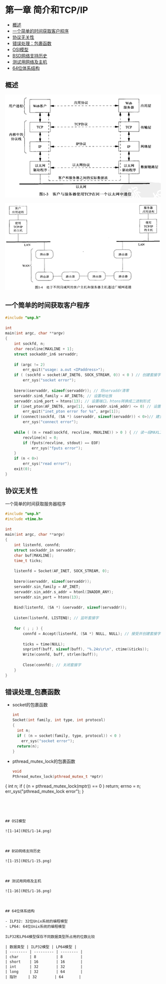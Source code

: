 # 第一章 简介和TCP/IP

- [概述](#概述)
- [一个简单的时间获取客户程序](#一个简单的时间获取客户程序)
- [协议无关性](#协议无关性)
- [错误处理：包裹函数](#错误处理_包裹函数)
- [OSI模型](#OSI模型)
- [BSD网络支持历史](#BSD网络支持历史)
- [测试用网络及主机](#测试用网络及主机)
- [64位体系结构](#64位体系结构)




## 概述

![1-3](RES/1-3.png)

![1-4](RES/1-4.png)



## 一个简单的时间获取客户程序

```c
#include "unp.h"

int
main(int argc, char **argv)
{
    int sockfd, n;
    char recvline[MAXLINE + 1];
    struct sockaddr_in6 servaddr;

    if (argc != 2) 
        err_quit("usage: a.out <IPaddress>");
    if ( (sockfd = socket(AF_INET6, SOCK_STREAM, 0)) < 0 ) // 创建套接字,返回套接字描述符
        err_sys("socket error");

    bzero(&servaddr, sizeof(servaddr)); // 将servaddr清零
    servaddr.sin6_family = AF_INET6; // 设置地址族
    servaddr.sin6_port = htons(13); // 设置端口，htons转换成二进制形式
    if (inet_pton(AF_INET6, argv[1], &servaddr.sin6_addr) <= 0) // 设置ip
        err_quit("inet_pton error for %s", argv[1]);
    if (connect(sockfd, (SA *) &servaddr, sizeof(servaddr)) < 0>)// 建立连接
        err_sys("connect error");

    while ( (n = read(sockfd, recvline, MAXLINE)) > 0 ) { // 读一段MAXLINE大小的数据
        recvline[n] = 0;
        if (fputs(recvline, stdout) == EOF)
            err_sys("fputs error");
    }
    if (n < 0>)
        err_sys("read error");
    exit(0);
}
```



## 协议无关性

一个简单的时间获取服务器程序

```c
#include "unp.h"
#include <time.h>

int 
main(int argc, char **argv)
{
    int listenfd, connfd;
    struct sockaddr_in servaddr;
    char buf[MAXLINE];
    time_t ticks;

    listenfd = Socket(AF_INET, SOCK_STREAM, 0);

    bzero(&servaddr, sizeof(servaddr));
    servaddr.sin_family = AF_INET;
    servaddr.sin_addr.s_addr = htonl(INADDR_ANY);
    servaddr.sin_port = htons(13);
    
    Bind(listenfd, (SA *) &servaddr, sizeof(servaddr));
    
    Listen(listenfd, LISTENQ); // 监听套接字
    
    for ( ; ; ) {
        connfd = Accept(listenfd, (SA *) NULL, NULL); // 接受并创建套接字（阻塞），返回套接字描述符

        ticks = time(NULL);
        snprintf(buff, sizeof(buff), "%.24s\r\n", ctime(&ticks));
        Write(connfd, buff, strlen(buff));

        Close(connfd); // 关闭套接字
    }
}
```



## 错误处理_包裹函数

- socket的包裹函数

  ```c++
  int
  Socket(int family, int type, int protocol)
  {
    int n;
    if ( (n = socket(family, type, protocol)) < 0 )
      err_sys("socket error");
    return(n);
  }
  ```

- pthread_mutex_lock的包裹函数

  ```c++
  void
  Pthread_mutex_lock(pthread_mutex_t *mptr)
{
    int n;
    if ( (n = pthread_mutex_lock(mptr)) == 0 )
      return;
    errno = n;
    err_sys("pthread_mutex_lock error");
  }
  ```
  



## OSI模型

![1-14](RES/1-14.png)



## BSD网络支持历史

![1-15](RES/1-15.png)



## 测试用网络及主机

![1-16](RES/1-16.png)



## 64位体系结构

- ILP32: 32位Unix系统的编程模型
- LP64: 64位Unix系统的编程模型

ILP32和LP64模型保存不同数据类型所占用的位数比较

| 数据类型 | ILP32模型 | LP64模型 |
| -------- | --------- | -------- |
| char     | 8         | 8        |
| short    | 16        | 16       |
| int      | 32        | 32       |
| long     | 32        | 64       |
| 指针     | 32        | 64       |

